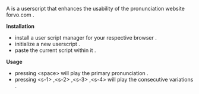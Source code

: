 A is a userscript that enhances the usability of the pronunciation website forvo.com .

**Installation**

*   install a user script manager for your respective browser .
*   initialize a new userscript .
*   paste the current script within it .

**Usage**

*   pressing \<space\> will play the primary pronunciation .
*   pressing \<s-1\> ,\<s-2\> ,\<s-3\> ,\<s-4\> will play the consecutive variations .
